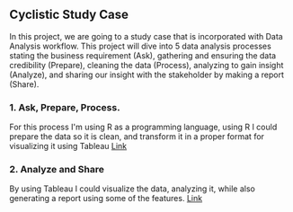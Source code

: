 ## Cyclistic Study Case
In this project, we are going to a study case that is incorporated with Data Analysis workflow. This project will dive into 5 data analysis processes stating the business requirement (Ask), gathering and ensuring the data credibility (Prepare), cleaning the data (Process), analyzing to gain insight (Analyze), and sharing our insight with the stakeholder by making a report (Share).
### 1. Ask, Prepare, Process.
For this process I'm using R as a programming language, using R I could prepare the data so it is clean, and transform it in a proper format for visualizing it using Tableau [Link](https://fachry-isl.github.io/portfolio-sample/port1_cyclistic.html)
### 2. Analyze and Share
By using Tableau I could visualize the data, analyzing it, while also generating a report using some of the features. [Link](https://public.tableau.com/app/profile/fachry.ikhsal/viz/shared/PSS9NFZB2)
